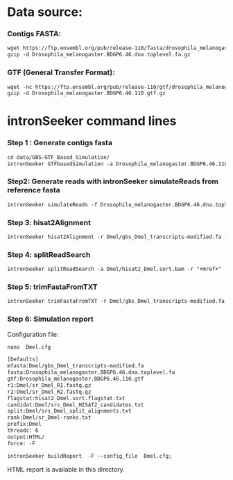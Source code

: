 Data source:
============

### Contigs FASTA: 

```diff
wget https://ftp.ensembl.org/pub/release-110/fasta/drosophila_melanogaster/dna/Drosophila_melanogaster.BDGP6.46.dna.toplevel.fa.gz
gzip -d Drosophila_melanogaster.BDGP6.46.dna.toplevel.fa.gz
```

### GTF (General Transfer Format):


```diff
wget -nc https://ftp.ensembl.org/pub/release-110/gtf/drosophila_melanogaster/Drosophila_melanogaster.BDGP6.46.110.gtf.gz
gzip -d Drosophila_melanogaster.BDGP6.46.110.gtf.gz

```

intronSeeker command lines
============================

### Step 1 : Generate contigs fasta

```diff
cd data/GBS-GTF_Based_Simulation/
intronSeeker GTFbasedSimulation -a Drosophila_melanogaster.BDGP6.46.110.gtf -r Drosophila_melanogaster.BDGP6.46.dna.toplevel.fa -p Dmel -o Dmel
```

### Step2: Generate reads with intronSeeker simulateReads from reference fasta

```diff
intronSeeker simulateReads -f Drosophila_melanogaster.BDGP6.46.dna.toplevel.fa -c ../../../config/grinder_GBS.cfg -p Dmel -o Dmel
```

### Step 3: hisat2Alignment

```diff
intronSeeker hisat2Alignment -r Dmel/gbs_Dmel_transcripts-modified.fa -1 Dmel/sr_Dmel_R1.fastq.gz -2 Dmel/sr_Dmel_R2.fastq.gz -o Dmel -p Dmel

```

### Step 4: splitReadSearch

```diff
intronSeeker splitReadSearch -a Dmel/hisat2_Dmel.sort.bam -r "+mref+" -o Dmel -p Dmel

```

### Step 5: trimFastaFromTXT

```diff
intronSeeker trimFastaFromTXT -r Dmel/gbs_Dmel_transcripts-modified.fa -c Dmel/srs_Dmel_HISAT2_candidates.txt -o Dmel/HISAT2_trim/ -p Dmel
```

### Step 6: Simulation report


Configuration file:

```diff
nano  Dmel.cfg
```


```diff
[Defaults]
mfasta:Dmel/gbs_Dmel_transcripts-modified.fa
fasta:Drosophila_melanogaster.BDGP6.46.dna.toplevel.fa
gtf:Drosophila_melanogaster.BDGP6.46.110.gtf
r1:Dmel/sr_Dmel_R1.fastq.gz
r2:Dmel/sr_Dmel_R2.fastq.gz
flagstat:hisat2_Dmel.sort.flagstat.txt
candidat:Dmel/srs_Dmel_HISAT2_candidates.txt
split:Dmel/srs_Dmel_split_alignments.txt
rank:Dmel/sr_Dmel-ranks.txt
prefix:Dmel
threads: 6                
output:HTML/
force: -F
```


```diff
intronSeeker buildReport  -F --config_file  Dmel.cfg;
```

HTML report is available in this directory.
